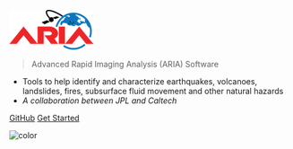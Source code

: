 <!-- _coverpage.md -->

<!-- logo -->
![logo](_media/logo.png)

> Advanced Rapid Imaging Analysis (ARIA) Software

- Tools to help identify and characterize earthquakes, volcanoes, landslides, fires, subsurface fluid movement and other natural hazards
- _A collaboration between JPL and Caltech_

[GitHub](https://github.com/aria-jpl/)
[Get Started](#overview)

<!-- background color -->
![color](#f0f0f0)
